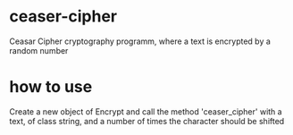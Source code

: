 # ceaser-cipher

Ceasar Cipher cryptography programm, where a text is encrypted by a random number

# how to use

Create a new object of Encrypt and call the method 'ceaser_cipher' with a text, of class string, and a number of times the character should be shifted